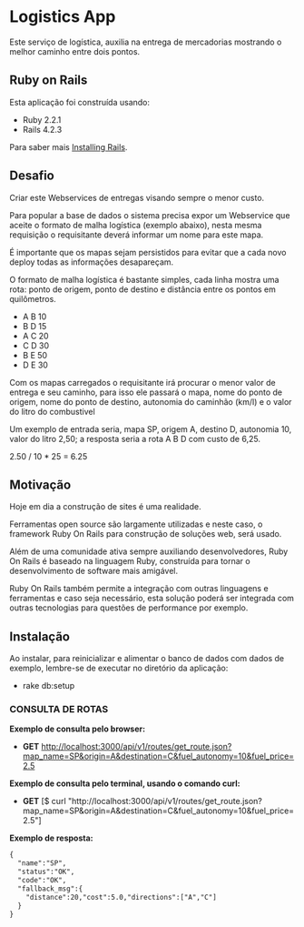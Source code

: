 Logistics App
================

Este serviço de logística, auxilia na entrega de mercadorias mostrando o melhor caminho entre dois pontos.

Ruby on Rails
-------------

Esta aplicação foi construída usando:

- Ruby 2.2.1
- Rails 4.2.3

Para saber mais [Installing Rails](http://railsapps.github.io/installing-rails.html).

Desafio
---------------

Criar este Webservices de entregas visando sempre o menor custo.

Para popular a base de dados o sistema precisa expor um Webservice que aceite o formato
de malha logística (exemplo abaixo), nesta mesma requisição o requisitante deverá
informar um nome para este mapa.

É importante que os mapas sejam persistidos para evitar que a cada novo deploy
todas as informações desapareçam.

O formato de malha logística é bastante simples, cada linha mostra uma
rota: ponto de origem, ponto de destino e distância entre os pontos em quilômetros.

- A B 10
- B D 15
- A C 20
- C D 30
- B E 50
- D E 30

Com os mapas carregados o requisitante irá procurar o menor valor de entrega e seu
caminho, para isso ele passará o mapa, nome do ponto de origem, nome do ponto de
destino, autonomia do caminhão (km/l) e o valor do litro do combustivel

Um exemplo de entrada seria, mapa SP, origem A, destino D, autonomia 10,
valor do litro 2,50; a resposta seria a rota A B D com custo de 6,25.

2.50 / 10 * 25 = 6.25


Motivação
-------------------------

Hoje em dia a construção de sites é uma realidade.

Ferramentas open source são largamente utilizadas e neste caso, o framework
Ruby On Rails para construção de soluções web, será usado.

Além de uma comunidade ativa sempre auxiliando desenvolvedores, Ruby On Rails
é baseado na linguagem Ruby, construída para tornar o desenvolvimento
de software mais amigável.

Ruby On Rails também permite a integração com outras linguagens e ferramentas
e caso seja necessário, esta solução poderá ser integrada com outras
tecnologias para questões de performance por exemplo.

Instalação
-------------------------

Ao instalar, para reinicializar e alimentar o banco de dados com dados de exemplo,
lembre-se de executar no diretório da aplicação:

- rake db:setup


### CONSULTA DE ROTAS

**Exemplo de consulta pelo browser:**

- **GET** [http://localhost:3000/api/v1/routes/get_route.json?map_name=SP&origin=A&destination=C&fuel_autonomy=10&fuel_price=2.5](http://localhost:3000/api/v1/routes/get_route.json?map_name=SP&origin=A&destination=C&fuel_autonomy=10&fuel_price=2.5)

**Exemplo de consulta pelo terminal, usando o comando curl:**

- **GET** [$ curl "http://localhost:3000/api/v1/routes/get_route.json?map_name=SP&origin=A&destination=C&fuel_autonomy=10&fuel_price=2.5"]

**Exemplo de resposta:**

```html
{
  "name":"SP",
  "status":"OK",
  "code":"OK",
  "fallback_msg":{
    "distance":20,"cost":5.0,"directions":["A","C"]
  }
}
```

